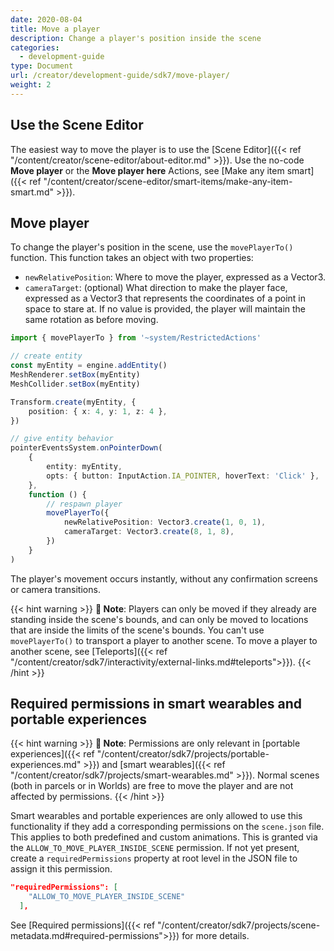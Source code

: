 ```yaml
---
date: 2020-08-04
title: Move a player
description: Change a player's position inside the scene
categories:
  - development-guide
type: Document
url: /creator/development-guide/sdk7/move-player/
weight: 2
---
```


## Use the Scene Editor

The easiest way to move the player is to use the [Scene Editor]({{< ref "/content/creator/scene-editor/about-editor.md" >}}). Use the no-code **Move player** or the **Move player here** Actions, see [Make any item smart]({{< ref "/content/creator/scene-editor/smart-items/make-any-item-smart.md" >}}).

## Move player

To change the player's position in the scene, use the `movePlayerTo()` function. This function takes an object with two properties:

- `newRelativePosition`: Where to move the player, expressed as a Vector3.
- `cameraTarget`: (optional) What direction to make the player face, expressed as a Vector3 that represents the coordinates of a point in space to stare at. If no value is provided, the player will maintain the same rotation as before moving.

```ts
import { movePlayerTo } from '~system/RestrictedActions'

// create entity
const myEntity = engine.addEntity()
MeshRenderer.setBox(myEntity)
MeshCollider.setBox(myEntity)

Transform.create(myEntity, {
	position: { x: 4, y: 1, z: 4 },
})

// give entity behavior
pointerEventsSystem.onPointerDown(
	{
		entity: myEntity,
		opts: { button: InputAction.IA_POINTER, hoverText: 'Click' },
	},
	function () {
		// respawn player
		movePlayerTo({
			newRelativePosition: Vector3.create(1, 0, 1),
			cameraTarget: Vector3.create(8, 1, 8),
		})
	}
)
```

The player's movement occurs instantly, without any confirmation screens or camera transitions.

{{< hint warning >}}
**📔 Note**: Players can only be moved if they already are standing inside the scene's bounds, and can only be moved to locations that are inside the limits of the scene's bounds. You can't use `movePlayerTo()` to transport a player to another scene. To move a player to another scene, see [Teleports]({{< ref "/content/creator/sdk7/interactivity/external-links.md#teleports">}}).
{{< /hint >}}

## Required permissions in smart wearables and portable experiences

{{< hint warning >}}
**📔 Note**: Permissions are only relevant in [portable experiences]({{< ref "/content/creator/sdk7/projects/portable-experiences.md" >}}) and [smart wearables]({{< ref "/content/creator/sdk7/projects/smart-wearables.md" >}}). Normal scenes (both in parcels or in Worlds) are free to move the player and are not affected by permissions.
{{< /hint >}}

Smart wearables and portable experiences are only allowed to use this functionality if they add a corresponding permissions on the `scene.json` file. This applies to both predefined and custom animations. This is granted via the `ALLOW_TO_MOVE_PLAYER_INSIDE_SCENE` permission. If not yet present, create a `requiredPermissions` property at root level in the JSON file to assign it this permission.

```json
"requiredPermissions": [
    "ALLOW_TO_MOVE_PLAYER_INSIDE_SCENE"
  ],
```

See [Required permissions]({{< ref "/content/creator/sdk7/projects/scene-metadata.md#required-permissions">}}) for more details.
